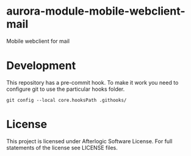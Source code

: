 # aurora-module-mobile-webclient-mail
Mobile webclient for mail

# Development
This repository has a pre-commit hook. To make it work you need to configure git to use the particular hooks folder.

`git config --local core.hooksPath .githooks/`

# License
This project is licensed under Afterlogic Software License.
For full statements of the license see LICENSE files.
